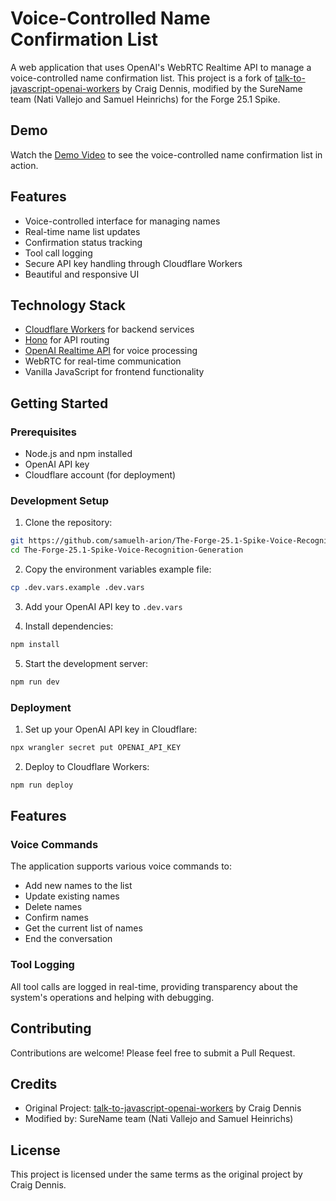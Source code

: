 # Voice-Controlled Name Confirmation List

A web application that uses OpenAI's WebRTC Realtime API to manage a voice-controlled name confirmation list. This project is a fork of [talk-to-javascript-openai-workers](https://github.com/craigsdennis/talk-to-javascript-openai-workers) by Craig Dennis, modified by the SureName team (Nati Vallejo and Samuel Heinrichs) for the Forge 25.1 Spike.

## Demo

Watch the [Demo Video](https://github.com/samuelh-arion/The-Forge-25.1-Spike-Voice-Recognition-Generation/raw/refs/heads/main/demo.webm) to see the voice-controlled name confirmation list in action.

## Features

- Voice-controlled interface for managing names
- Real-time name list updates
- Confirmation status tracking
- Tool call logging
- Secure API key handling through Cloudflare Workers
- Beautiful and responsive UI

## Technology Stack

- [Cloudflare Workers](https://developers.cloudflare.com/workers/) for backend services
- [Hono](https://honojs.dev) for API routing
- [OpenAI Realtime API](https://platform.openai.com/docs/api-reference/realtime) for voice processing
- WebRTC for real-time communication
- Vanilla JavaScript for frontend functionality

## Getting Started

### Prerequisites

- Node.js and npm installed
- OpenAI API key
- Cloudflare account (for deployment)

### Development Setup

1. Clone the repository:

```bash
git https://github.com/samuelh-arion/The-Forge-25.1-Spike-Voice-Recognition-Generation.git
cd The-Forge-25.1-Spike-Voice-Recognition-Generation
```

2. Copy the environment variables example file:

```bash
cp .dev.vars.example .dev.vars
```

3. Add your OpenAI API key to `.dev.vars`

4. Install dependencies:

```bash
npm install
```

5. Start the development server:

```bash
npm run dev
```

### Deployment

1. Set up your OpenAI API key in Cloudflare:

```bash
npx wrangler secret put OPENAI_API_KEY
```

2. Deploy to Cloudflare Workers:

```bash
npm run deploy
```

## Features

### Voice Commands

The application supports various voice commands to:

- Add new names to the list
- Update existing names
- Delete names
- Confirm names
- Get the current list of names
- End the conversation

### Tool Logging

All tool calls are logged in real-time, providing transparency about the system's operations and helping with debugging.

## Contributing

Contributions are welcome! Please feel free to submit a Pull Request.

## Credits

- Original Project: [talk-to-javascript-openai-workers](https://github.com/craigsdennis/talk-to-javascript-openai-workers) by Craig Dennis
- Modified by: SureName team (Nati Vallejo and Samuel Heinrichs)

## License

This project is licensed under the same terms as the original project by Craig Dennis.
